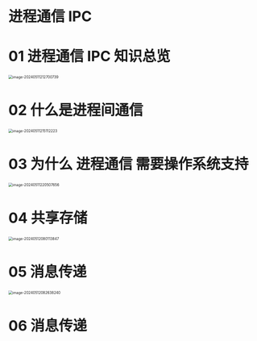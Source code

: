 # 进程通信 IPC



# 01 进程通信 IPC 知识总览

<img src="https://cvp.oss-cn-shanghai.aliyuncs.com/picgo/202405112127983.png" alt="image-20240511212700739" style="zoom:50%;" />



# 02 什么是进程间通信

<img src="https://cvp.oss-cn-shanghai.aliyuncs.com/picgo/202405112151451.png" alt="image-20240511215112223" style="zoom:50%;" />



# 03 为什么 进程通信 需要操作系统支持

<img src="https://cvp.oss-cn-shanghai.aliyuncs.com/picgo/202405112205935.png" alt="image-20240511220507656" style="zoom:50%;" />



# 04 共享存储

<img src="https://cvp.oss-cn-shanghai.aliyuncs.com/picgo/202405120801473.png" alt="image-20240512080113847" style="zoom:50%;" />



# 05 消息传递

<img src="https://cvp.oss-cn-shanghai.aliyuncs.com/picgo/202405120826472.png" alt="image-20240512082638240" style="zoom:50%;" />



# 06 消息传递
